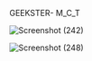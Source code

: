 GEEKSTER- M_C_T

![Screenshot (242)](https://user-images.githubusercontent.com/104826351/218002466-53ccef12-4bfa-42d0-bc24-1b78c6ae760e.png)

![Screenshot (248)](https://user-images.githubusercontent.com/104826351/218072919-ea714c9a-947a-4c5d-bd8c-8f8d9627ef61.png)



